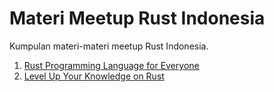 # Materi Meetup Rust Indonesia

Kumpulan materi-materi meetup Rust Indonesia.

1. [Rust Programming Language for Everyone](https://github.com/rustid/meetup/tree/master/001)
2. [Level Up Your Knowledge on Rust](https://github.com/rustid/meetup/tree/master/002)
